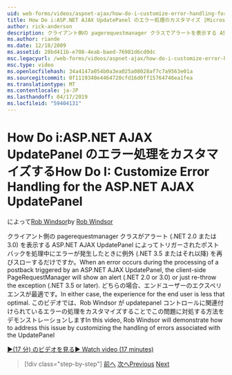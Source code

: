 ```yaml
---
uid: web-forms/videos/aspnet-ajax/how-do-i-customize-error-handling-for-the-aspnet-ajax-updatepanel
title: How Do i:ASP.NET AJAX UpdatePanel のエラー処理のカスタマイズ |Microsoft Docs
author: rick-anderson
description: クライアント側の pagerequestmanager クラスでアラートを表示する ASP.NET AJAX UpdatePanel によってトリガーされたポストバックを処理中にエラーが発生したとき (. NE...
ms.author: riande
ms.date: 12/18/2009
ms.assetid: 28bd411b-e708-4eab-baed-76981d6cd0dc
msc.legacyurl: /web-forms/videos/aspnet-ajax/how-do-i-customize-error-handling-for-the-aspnet-ajax-updatepanel
msc.type: video
ms.openlocfilehash: 34a4147a054b0a3ea025a08028af7c7a9563e01a
ms.sourcegitcommit: 0f1119340e4464720cfd16d0ff15764746ea1fea
ms.translationtype: MT
ms.contentlocale: ja-JP
ms.lasthandoff: 04/17/2019
ms.locfileid: "59404131"
---
```

# <a name="how-do-i-customize-error-handling-for-the-aspnet-ajax-updatepanel"></a><span data-ttu-id="41153-103">How Do i:ASP.NET AJAX UpdatePanel のエラー処理をカスタマイズする</span><span class="sxs-lookup"><span data-stu-id="41153-103">How Do I: Customize Error Handling for the ASP.NET AJAX UpdatePanel</span></span>

<span data-ttu-id="41153-104">によって[Rob Windsor](https://twitter.com/robwindsor)</span><span class="sxs-lookup"><span data-stu-id="41153-104">by [Rob Windsor](https://twitter.com/robwindsor)</span></span>

<span data-ttu-id="41153-105">クライアント側の pagerequestmanager クラスがアラート (.NET 2.0 または 3.0) を表示する ASP.NET AJAX UpdatePanel によってトリガーされたポストバックを処理中にエラーが発生したときに例外 (.NET 3.5 またはそれ以降) を再びスローするだけですか。</span><span class="sxs-lookup"><span data-stu-id="41153-105">When an error occurs during the processing of a postback triggered by an ASP.NET AJAX UpdatePanel, the client-side PageRequestManager will show an alert (.NET 2.0 or 3.0) or just re-throw the exception (.NET 3.5 or later).</span></span> <span data-ttu-id="41153-106">どちらの場合、エンドユーザーのエクスペリエンスが最適です。</span><span class="sxs-lookup"><span data-stu-id="41153-106">In either case, the experience for the end user is less that optimal.</span></span> <span data-ttu-id="41153-107">このビデオでは、Rob Windsor が updatepanel コントロールに関連付けられているエラーの処理をカスタマイズすることでこの問題に対処する方法をデモンストレーションします</span><span class="sxs-lookup"><span data-stu-id="41153-107">In this video, Rob Windsor will demonstrate how to address this issue by customizing the handling of errors associated with the UpdatePanel</span></span>

[<span data-ttu-id="41153-108">&#9654;(17 分) のビデオを見る</span><span class="sxs-lookup"><span data-stu-id="41153-108">&#9654; Watch video (17 minutes)</span></span>](https://channel9.msdn.com/Blogs/ASP-NET-Site-Videos/how-do-i-customize-error-handling-for-the-aspnet-ajax-updatepanel)

> [!div class="step-by-step"]
> <span data-ttu-id="41153-109">[前へ](set-up-your-development-environment-for-aspnet-20.md)
> [次へ](how-do-i-use-aspnet-ajax-client-templates.md)</span><span class="sxs-lookup"><span data-stu-id="41153-109">[Previous](set-up-your-development-environment-for-aspnet-20.md)
[Next](how-do-i-use-aspnet-ajax-client-templates.md)</span></span>
